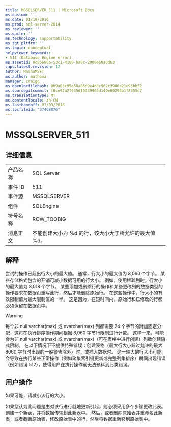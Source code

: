 ```yaml
---
title: MSSQLSERVER_511 | Microsoft Docs
ms.custom: ''
ms.date: 01/19/2016
ms.prod: sql-server-2014
ms.reviewer: ''
ms.suite: ''
ms.technology: supportability
ms.tgt_pltfrm: ''
ms.topic: conceptual
helpviewer_keywords:
- 511 (Database Engine error)
ms.assetid: 0c85686a-53c1-4180-ba8c-2000e68a0d63
caps.latest.revision: 12
author: MashaMSFT
ms.author: mathoma
manager: craigg
ms.openlocfilehash: 0b9a03c95e58a86d9e4d8c962c3906a21e95bb52
ms.sourcegitcommit: f8ce92a2f935616339965d140e00298b1f8355d7
ms.translationtype: MT
ms.contentlocale: zh-CN
ms.lasthandoff: 07/03/2018
ms.locfileid: "37408876"
---
```

# <a name="mssqlserver511"></a>MSSQLSERVER_511
    
## <a name="details"></a>详细信息  
  
|||  
|-|-|  
|产品名称|SQL Server|  
|事件 ID|511|  
|事件源|MSSQLSERVER|  
|组件|SQLEngine|  
|符号名称|ROW_TOOBIG|  
|消息正文|不能创建大小为 %d 的行，该大小大于所允许的最大值 %d。|  
  
## <a name="explanation"></a>解释  
 尝试的操作已超出行大小的最大值。 通常，行大小的最大值为 8,060 个字节。 某些存储格式包含的开销可减小数据可用的行大小。 例如，使用稀疏列时，行大小的最大值为 8,018 个字节。 某些添加或删除行的操作和某些更改列的数据类型的操作要求在数据页重写此行，然后才能删除原始行。 在这些操作中，行大小的有效限制值为最大限制值的一半。 这是因为，在短时间内，原始行和已修改的行都必须保留在数据页中。  
  
> [!WARNING]  
>  每个非 null varchar(max) 或 nvarchar(max) 列都需要 24 个字节的附加固定分配，这将在执行排序操作期间根据 8,060 字节行限制进行计数。 这样一来，可能会为非 null varchar(max) 或 nvarchar(max)（可在表格中进行创建）列数创建隐式限制。 在以下情况下不提供特殊错误：创建表格（最大行大小超过允许的最大 8060 字节时出现的一般警告除外）时，或插入数据时。 这一较大的行大小可能会导致在执行某些正常操作（例如聚集索引键更新或完整列集排序）期间出现错误（例如错误 512），使得用户在执行操作前无法预料到此类错误。  
  
## <a name="user-action"></a>用户操作  
 如果可能，请减小该行的大小。  
  
 如果您认为此问题是由对该行进行就地更新引起，则必须采用多个步骤更改此表。 创建一个新表，并将数据传输到此新表中。 然后，或者删除原始表并重命名此新表，或者截断原始表，修改原始表中的行，然后将数据重新移到原始表中。  
  
  
